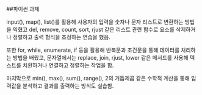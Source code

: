 ##파이썬 과제

input(), map(), list()를 활용해 사용자의 입력을 숫자나 문자 리스트로 변환하는 방법을 익혔고
del, remove, count, sort, rjust 같은 리스트 관련 함수로 요소를 삭제하거나 정렬하고 
출력 형식을 조정하는 연습을 했음.

또한 for, while, enumerate, if 등을 활용해 반복문과 조건문을 통해 데이터를 처리하는 방법을 배웠고,
문자열에서는 replace, join, rjust, lower 같은 메서드를 사용해 텍스트를 치환하거나 연결하고 정렬하는 
작업을 함.

마지막으로 min(), max(), sum(), range(), 2의 거듭제곱 같은 
수학적 계산을 통해 입력값을 분석하고 결과를 출력하는 방식도 실습함.

